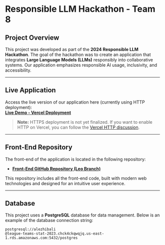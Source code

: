 # Responsible LLM Hackathon - Team 8

## Project Overview

This project was developed as part of the **2024 Responsible LLM Hackathon**. The goal of the hackathon was to create an application that integrates **Large Language Models (LLMs)** responsibly into collaborative systems. Our application emphasizes responsible AI usage, inclusivity, and accessibility.

---

## Live Application

Access the live version of our application here (currently using HTTP deployment):  
**[Live Demo - Vercel Deployment](http://llm-hack-team8-git-leo-branch-alezhibalis-projects.vercel.app/)**

> **Note:** HTTPS deployment is not yet finalized. If you want to enable HTTP on Vercel, you can follow the [Vercel HTTP discussion](https://github.com/vercel/vercel/discussions/5287#discussioncomment-3596055).

---

## Front-End Repository

The front-end of the application is located in the following repository:

- **[Front-End GitHub Repository (Leo Branch)](https://github.com/AlezHibali/2024-oct-4-responsible-llm-hackathon/tree/leo-branch)**

This repository includes all the front-end code, built with modern web technologies and designed for an intuitive user experience.

---

## Database

This project uses a **PostgreSQL** database for data management. Below is an example of the database connection string:

```
postgresql://alezhibali
@league-teams-stat-2023.chck4ckqwqjq.us-east-1.rds.amazonaws.com:5432/postgres
```
